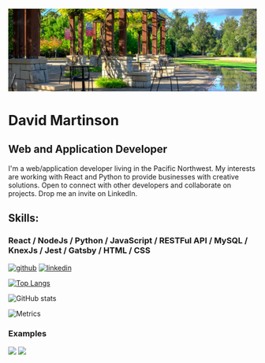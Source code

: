 
![Web and Application Developer](https://github.com/pdxdave/pdxdave/blob/main/github_banner.jpg)

# David Martinson
##  Web and Application Developer

I'm a web/application developer living in the Pacific Northwest.  My interests are working with React and Python to provide businesses with creative solutions.  Open to connect with other developers and collaborate on projects.  Drop me an invite on LinkedIn.

## Skills:

### React / NodeJs / Python / JavaScript / RESTFul API / MySQL / KnexJs / Jest / Gatsby / HTML / CSS 



[<img src='https://cdn.jsdelivr.net/npm/simple-icons@3.0.1/icons/github.svg' alt='github' height='40'>](https://github.com/pdxdave)  [<img src='https://cdn.jsdelivr.net/npm/simple-icons@3.0.1/icons/linkedin.svg' alt='linkedin' height='40'>](https://www.linkedin.com/in/dave-martinson-pdx/)  

[![Top Langs](https://github-readme-stats.vercel.app/api/top-langs/?username=pdxdave)](https://github.com/anuraghazra/github-readme-stats)

![GitHub stats](https://github-readme-stats.vercel.app/api?username=pdxdave&show_icons=true&count_private=true)  

![Metrics](https://metrics.lecoq.io/pdxdave?template=classic&base.header=0&config.timezone=America%2FLos_Angeles)

### Examples
<div>
    <img src="https://github.com/pdxdave/pdxdave/blob/main/willow_creek.gif" width="350"/>
    <img src="https://github.com/pdxdave/pdxdave/blob/main/paws_for_dogs.gif" width="350" />
</div>











